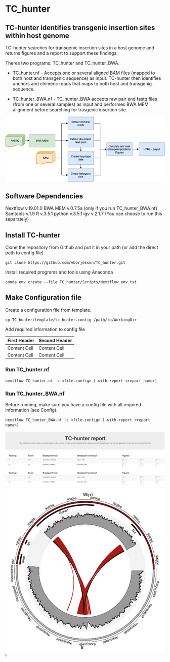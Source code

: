 # TC_hunter

## TC-hunter identifies transgenic insertion sites within host genome

TC-hunter searches for transgenic insertion sites in a host genome and returns figures and a report to support these findings. 

Theres two programs; TC_hunter and TC_hunter_BWA. 

* TC_hunter.nf -
Accepts one or several aligned BAM files (mapped to both host and transgenic sequence) as input. 
TC-hunter then identifies anchors and chimeric reads that maps to both host and transgenig sequence.    

* TC_hunter_BWA.nf -
TC_hunter_BWA accepts raw pair end fastq files (from one or several samples) as input and performes BWA MEM alignment before searching for trasgenic insertion site.       

![](Plots/TC_hunter_pipeline.png)


## Software Dependencies

Nextflow v.19.01.0
BWA MEM v.0.7.5a (only if you run TC_hunter_BWA.nf)
Samtools v.1.9
R v.3.5.1
python v.3.5.1
igv v.2.1.7 (You can choose to run this separately)

## Install TC-hunter 

Clone the repository from Github and put it in your path (or add the direct path to config file) 
```
git clone https://github.com/vborjesson/TC_hunter.git

```

Install required programs and tools using Anaconda
```
conda env create --file TC_hunter/Scripts/Nextflow_env.txt
```

## Make Configuration file 

Create a configuration file from template.
```
cp TC_hunter/template/tc_hunter.config /path/to/WorkingDir 
```

Add required information to config file

| First Header  | Second Header |
| ------------- | ------------- |
| Content Cell  | Content Cell  |
| Content Cell  | Content Cell  |

### Run TC_hunter.nf

```
nextflow TC_hunter.nf -c <file.config> [-with-report <report name>]
```

### Run TC_hunter_BWA.nf

Before running, make sure you have a config file with all required information (see Config).  

```
nextflow TC_hunter_BWA.nf -c <file.config> [-with-report <report name>]
```

![](Plots/tc_hunter_out.png)
![](Plots/circlize.png)!

